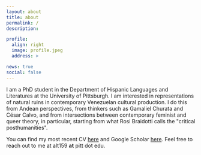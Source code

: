 ```yaml
---
layout: about
title: about
permalink: /
description:

profile:
  align: right
  image: profile.jpeg
  address: >

news: true
social: false
---
```


I am a PhD student in the Department of Hispanic Languages and Literatures at the University of Pittsburgh. I am interested in representations of natural ruins in contemporary Venezuelan cultural production. I do this from Andean perspectives, from thinkers such as Gamaliel Churata and César Calvo, and from intersections between contemporary feminist and queer theory, in particular, starting from what Rosi Braidotti calls the "critical posthumanities".

You can find my most recent CV [here](/assets/pdf/CV.pdf) and Google Scholar [here](https://scholar.google.com/citations?hl=en&user=EBlxkvcAAAAJ&view_op=list_works&gmla=AJsN-F5sf6bSsExlqFDexf3Wy8UXoBxkmKjJVmtMP4957U75fi9ZlfdCnf_vUF0PUnbUkFCWbSyIw_edNhUVMCYWMRpMQM6K-88dp5zuG9PIA0ubgRL81_4). Feel free to reach out to me at alt159 **at** pitt dot edu. 
